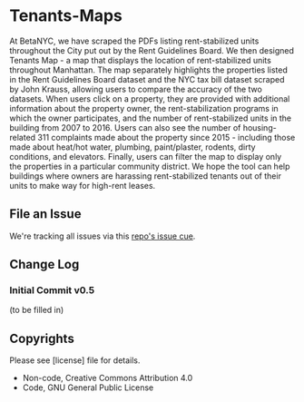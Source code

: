 # Tenants-Maps

At BetaNYC, we have scraped the PDFs listing rent-stabilized units throughout the City put out by the Rent Guidelines Board. We then designed Tenants Map - a map that displays the location of rent-stabilized units throughout Manhattan. The map separately highlights the properties listed in the Rent Guidelines Board dataset and the NYC tax bill dataset scraped by John Krauss, allowing users to compare the accuracy of the two datasets. When users click on a property, they are provided with additional information about the property owner, the rent-stabilization programs in which the owner participates, and the number of rent-stabilized units in the building from 2007 to 2016. Users can also see the number of housing-related 311 complaints made about the property since 2015 - including those made about heat/hot water, plumbing, paint/plaster, rodents, dirty conditions, and elevators. Finally, users can filter the map to display only the properties in a particular community district. We hope the tool can help buildings where owners are harassing rent-stabilized tenants out of their units to make way for high-rent leases. 

## File an Issue 
We're tracking all issues via this [repo's issue cue](https://github.com/BetaNYC/Tenants-Map/issues).

## Change Log

### Initial Commit v0.5

(to be filled in)

## Copyrights 

Please see [license] file for details.
 * Non-code, Creative Commons Attribution 4.0
 * Code, GNU General Public License
